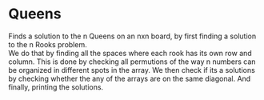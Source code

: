 # Queens

Finds a solution to the n Queens on an nxn board, by first finding a solution to the n Rooks problem.  
We do that by finding all the spaces where each rook has its own row and column.  This is done by checking all
permutions of the way n numbers can be organized in different spots in the array.  We then check if its a solutions
by checking whether the any of the arrays are on the same diagonal.  And finally, printing the solutions.